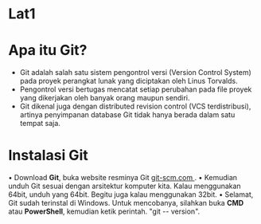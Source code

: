 # Lat1
# Apa itu Git?
* Git adalah salah satu sistem pengontrol versi (Version Control
System) pada proyek perangkat lunak yang diciptakan oleh Linus
Torvalds.
* Pengontrol versi bertugas mencatat setiap perubahan pada file
proyek yang dikerjakan oleh banyak orang maupun sendiri.
* Git dikenal juga dengan distributed revision control (VCS terdistribusi),
artinya penyimpanan database Git tidak hanya berada dalam satu
tempat saja.
# Instalasi Git
• Download **Git**, buka website resminya Git [ git-scm.com ]( http://git-scm.com ).
• Kemudian unduh Git sesuai dengan arsitektur komputer kita. Kalau
menggunakan 64bit, unduh yang 64bit. Begitu juga kalau
menggunakan 32bit.
• Selamat, Git sudah terinstal di Windows. Untuk mencobanya,
silahkan buka **CMD** atau **PowerShell**, kemudian ketik perintah.
"git -- version".
